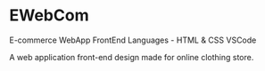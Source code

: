 # EWebCom
E-commerce WebApp FrontEnd
Languages - HTML & CSS
VSCode

A web application front-end design made for online clothing store.
